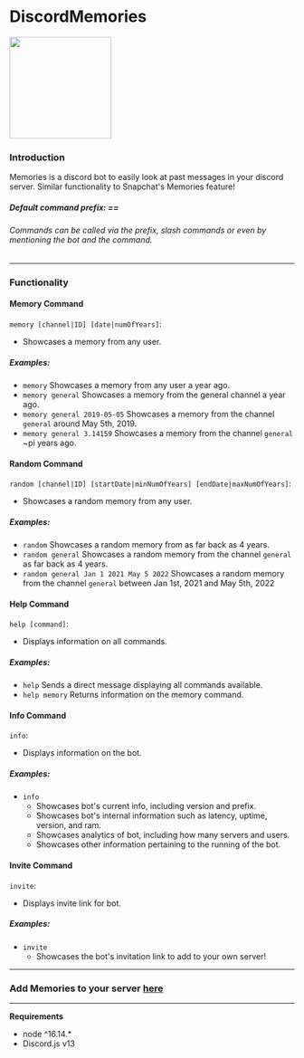 # DiscordMemories
<img src="https://cdn.discordapp.com/avatars/867469054931501078/bf64ca402609e37b2db3f9395a652abd.webp" width=180 height=180>

### Introduction
Memories is a discord bot to easily look at past messages in your discord server.
Similar functionality to Snapchat's Memories feature!

##### Default command prefix: == 
###### Commands can be called via the prefix, slash commands or even by mentioning the bot and the command. 
---
### Functionality


#### Memory Command
`memory [channel|ID] [date|numOfYears]`:
- Showcases a memory from any user.
##### Examples:
* `memory` 
    Showcases a memory from any user a year ago.
* `memory general` 
    Showcases a memory from the general channel a year ago.
* `memory general 2019-05-05` 
    Showcases a memory from the channel `general` around May 5th, 2019.
* `memory general 3.14159` 
    Showcases a memory from the channel `general` ~pi years ago.
    
    
#### Random Command
`random [channel|ID] [startDate|minNumOfYears] [endDate|maxNumOfYears]`:
- Showcases a random memory from any user.
##### Examples:
* `random` 
    Showcases a random memory from as far back as 4 years.   
* `random general` 
    Showcases a random memory from the channel `general` as far back as 4 years.
* `random general Jan 1 2021 May 5 2022`
    Showcases a random memory from the channel `general` between Jan 1st, 2021 and May 5th, 2022
        
#### Help Command
`help [command]`:
- Displays information on all commands.
##### Examples:
* `help`
    Sends a direct message displaying all commands available.
* `help memory` 
    Returns information on the memory command.
    
#### Info Command
`info`:
- Displays information on the bot.
##### Examples:
* `info`
   * Showcases bot's current info, including version and prefix.
   * Showcases bot's internal information such as latency, uptime, version, and ram.
   * Showcases analytics of bot, including how many servers and users.
   * Showcases other information pertaining to the running of the bot.

#### Invite Command
`invite`:
- Displays invite link for bot.
##### Examples:
* `invite`
    * Showcases the bot's invitation link to add to your own server!

---
###  Add Memories to your server [here](https://discord.com/oauth2/authorize?client_id=867469054931501078&permissions=68608&scope=bot%20applications.commands)
---
**Requirements** 
* node ^16.14.*
* Discord.js v13

